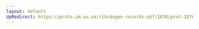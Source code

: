 ```yaml
---
layout: default
UpRedirect: https://pruto.im.uu.se/riksdagen-records-pdf/1876/prot-1876--fk--014/prot-1876--fk--014_023.pdf
---
```

